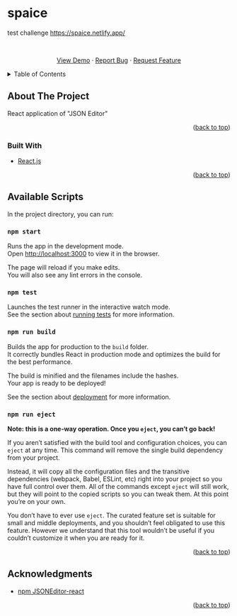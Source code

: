 <div id="top"></div>

# spaice
 test challenge
 https://spaice.netlify.app/


<!-- PROJECT LOGO -->
<br />
<div align="center">
  <p align="center">
    <a href="https://spaice.netlify.app/">View Demo</a>
    ·
    <a href="https://github.com/shreeji0312/spaice/issues">Report Bug</a>
    ·
    <a href="https://github.com/shreeji0312/spaice/issues">Request Feature</a>
  </p>
</div>



<!-- TABLE OF CONTENTS -->
<details>
  <summary>Table of Contents</summary>
  <ol>
    <li>
      <a href="#about-the-project">About The Project</a>
      <ul>
        <li><a href="#built-with">Built With</a></li>
      </ul>
    </li>
    <li>
      <a href="#getting-started">Getting Started</a>
    </li>
    <li><a href="#acknowledgments">Acknowledgments</a></li>
  </ol>
</details>



<!-- ABOUT THE PROJECT -->
## About The Project

React application of "JSON Editor"


<p align="right">(<a href="#top">back to top</a>)</p>



### Built With


* [React.js](https://reactjs.org/)


<p align="right">(<a href="#top">back to top</a>)</p>



<!-- GETTING STARTED -->
## Available Scripts

In the project directory, you can run:

### `npm start`

Runs the app in the development mode.\
Open [http://localhost:3000](http://localhost:3000) to view it in the browser.

The page will reload if you make edits.\
You will also see any lint errors in the console.

### `npm test`

Launches the test runner in the interactive watch mode.\
See the section about [running tests](https://facebook.github.io/create-react-app/docs/running-tests) for more information.

### `npm run build`

Builds the app for production to the `build` folder.\
It correctly bundles React in production mode and optimizes the build for the best performance.

The build is minified and the filenames include the hashes.\
Your app is ready to be deployed!

See the section about [deployment](https://facebook.github.io/create-react-app/docs/deployment) for more information.

### `npm run eject`

**Note: this is a one-way operation. Once you `eject`, you can’t go back!**

If you aren’t satisfied with the build tool and configuration choices, you can `eject` at any time. This command will remove the single build dependency from your project.

Instead, it will copy all the configuration files and the transitive dependencies (webpack, Babel, ESLint, etc) right into your project so you have full control over them. All of the commands except `eject` will still work, but they will point to the copied scripts so you can tweak them. At this point you’re on your own.

You don’t have to ever use `eject`. The curated feature set is suitable for small and middle deployments, and you shouldn’t feel obligated to use this feature. However we understand that this tool wouldn’t be useful if you couldn’t customize it when you are ready for it.

<p align="right">(<a href="#top">back to top</a>)</p>



<!-- ACKNOWLEDGMENTS -->
## Acknowledgments

* [npm JSONEditor-react](https://www.npmjs.com/package/jsoneditor-react)


<p align="right">(<a href="#top">back to top</a>)</p>
